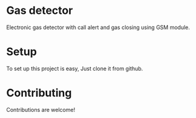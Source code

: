 # Gas detector
Electronic gas detector with call alert and gas closing using GSM module.

# Setup
To set up this project is easy, Just clone it from github.

# Contributing
Contributions are welcome!
